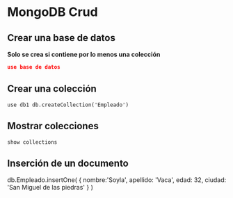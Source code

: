 # MongoDB Crud

## Crear una base de datos
**Solo se crea si contiene por lo menos una colección**

```json
use base de datos
```

## Crear una colección

`use db1
db.createCollection('Empleado')`

## Mostrar colecciones

`show collections`

## Inserción de un documento
db.Empleado.insertOne(
    {
    nombre:'Soyla',
    apellido: 'Vaca',
    edad: 32,
    ciudad: 'San Miguel de las piedras'
    }
)